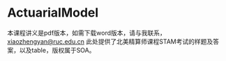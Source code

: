 # ActuarialModel
本课程讲义是pdf版本，如需下载word版本，请与我联系，xiaozhengyan@ruc.edu.cn
此处提供了北美精算师课程STAM考试的样题及答案，以及table，版权属于SOA。

